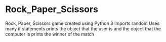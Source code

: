 # Rock_Paper_Scissors
Rock, Paper, Scissors game created using Python 3
Imports random
Uses many if statements
prints the object that the user is and the object that the computer is
prints the winner of the match
